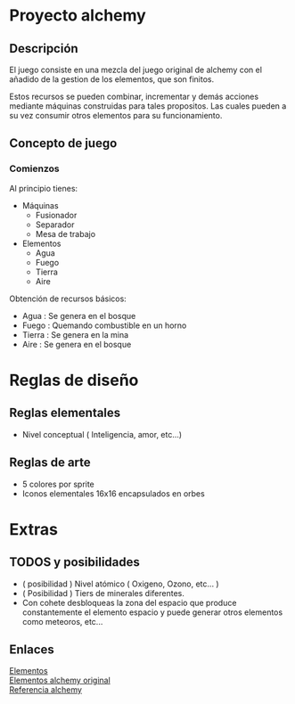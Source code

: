 # Proyecto alchemy

## Descripción
El juego consiste en una mezcla del juego original de
alchemy con el añadido de la gestion de los elementos, que
son finitos.

Estos recursos se pueden combinar, incrementar y demás
acciones mediante máquinas construidas para tales
propositos. Las cuales pueden a su vez consumir otros
elementos para su funcionamiento.

## Concepto de juego

### Comienzos
Al principio tienes:
* Máquinas
    * Fusionador
    * Separador
    * Mesa de trabajo
* Elementos
    * Agua
    * Fuego
    * Tierra
    * Aire

Obtención de recursos básicos:
* Agua   : Se genera en el bosque
* Fuego  : Quemando combustible en un horno
* Tierra : Se genera en la mina
* Aire   : Se genera en el bosque

# Reglas de diseño

## Reglas elementales
* Nivel conceptual ( Inteligencia, amor, etc...)

## Reglas de arte
* 5 colores por sprite
* Iconos elementales 16x16 encapsulados en orbes

# Extras

## TODOS y posibilidades
* ( posibilidad ) Nivel atómico ( Oxigeno, Ozono, etc... )
* ( Posibilidad ) Tiers de minerales diferentes.
* Con cohete desbloqueas la zona del espacio que produce
constantemente el elemento espacio y puede generar otros
elementos como meteoros, etc...

## Enlaces
[Elementos](docs/elements.md)  
[Elementos alchemy original](https://www.alchemyclassiccheats.com)  
[Referencia alchemy](http://alchemycombinations.com/)
